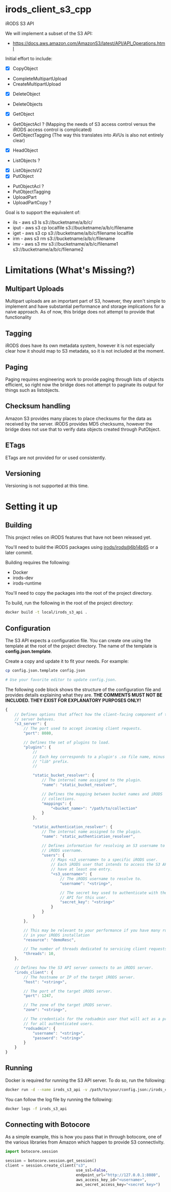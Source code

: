 # irods_client_s3_cpp

iRODS S3 API

We will implement a subset of the S3 API:
  - https://docs.aws.amazon.com/AmazonS3/latest/API/API_Operations.html

Initial effort to include:
  - [x] CopyObject
  - CompleteMultipartUpload
  - CreateMultipartUpload
  - [x] DeleteObject
  - DeleteObjects
  - [x] GetObject
  - GetObjectAcl ? (Mapping the needs of S3 access control versus the iRODS access control is complicated)
  - GetObjectTagging (The way this translates into AVUs is also not entirely clear)
  - [x] HeadObject
  - ListObjects ?
  - [x] ListObjectsV2
  - [x] PutObject
  - PutObjectAcl ?
  - PutObjectTagging
  - UploadPart
  - UploadPartCopy ?

Goal is to support the equivalent of:
 - ils - aws s3 ls s3://bucketname/a/b/c/
 - iput - aws s3 cp localfile s3://bucketname/a/b/c/filename
 - iget - aws s3 cp s3://bucketname/a/b/c/filename localfile
 - irm - aws s3 rm s3://bucketname/a/b/c/filename
 - imv - aws s3 mv s3://bucketname/a/b/c/filename1 s3://bucketname/a/b/c/filename2

# Limitations (What's Missing?)

## Multipart Uploads

Multipart uploads are an important part of S3, however, they aren't simple to implement and have substantial performance
and storage implications for a naive approach. As of now, this bridge does not attempt to provide that functionality

## Tagging

iRODS does have its own metadata system, however it is not especially clear how it should map to S3 metadata, so it is not
included at the moment.

## Paging

Paging requires engineering work to provide paging through lists of objects efficient, so right now the bridge does not
attempt to paginate its output for things such as listobjects.

## Checksum handling

Amazon S3 provides many places to place checksums for the data as received by the server. iRODS provides MD5 checksums, 
however the bridge does not use that to verify data objects created through PutObject.

## ETags

ETags are not provided for or used consistently.

## Versioning

Versioning is not supported at this time.

# Setting it up <a id="Interesting_Part"/>

## Building

This project relies on iRODS features that have not been released yet.

You'll need to build the iRODS packages using [irods/irods@6b14b65](https://github.com/irods/irods/tree/6b14b65301fc119ffc5cfaae4b0f5e68872100b9) or a later commit.

Building requires the following:
- Docker
- irods-dev
- irods-runtime

You'll need to copy the packages into the root of the project directory.

To build, run the following in the root of the project directory:

```bash
docker build -t local/irods_s3_api .
```

## Configuration

The S3 API expects a configuration file. You can create one using the template at the root of the project directory. The name of the template is **config.json.template**.

Create a copy and update it to fit your needs. For example:

```bash
cp config.json.template config.json

# Use your favorite editor to update config.json.
```

The following code block shows the structure of the configuration file and provides details explaining what they are. **THE COMMENTS MUST NOT BE INCLUDED. THEY EXIST FOR EXPLANATORY PURPOSES ONLY!**

```js
{
    // Defines options that affect how the client-facing component of the
    // server behaves.
    "s3_server": {
        // The port used to accept incoming client requests.
        "port": 8080,

        // Defines the set of plugins to load.
        "plugins": {
            //
            // Each key corresponds to a plugin's .so file name, minus the
            // "lib" prefix.
            //

            "static_bucket_resolver": {
                // The internal name assigned to the plugin.
                "name": "static_bucket_resolver",

                // Defines the mapping between bucket names and iRODS
                // collections.
                "mappings": {
                    "<bucket_name>": "/path/to/collection"
                }
            },

            "static_authentication_resolver": {
                // The internal name assigned to the plugin.
                "name": "static_authentication_resolver",

                // Defines information for resolving an S3 username to an
                // iRODS username.
                "users": {
                    // Maps <s3_username> to a specific iRODS user.
                    // Each iRODS user that intends to access the S3 API must
                    // have at least one entry.
                    "<s3_username>": {
                        // The iRODS username to resolve to.
                        "username": "<string>",

                        // The secret key used to authenticate with the S3
                        // API for this user.
                        "secret_key": "<string>"
                    }
                }
            }
        },

        // This may be relevant to your performance if you have many rules
        // in your iRODS installation
        "resource": "demoResc",

        // The number of threads dedicated to servicing client requests.
        "threads": 10,
    },

    // Defines how the S3 API server connects to an iRODS server.
    "irods_client": {
        // The hostname or IP of the target iRODS server.
        "host": "<string>",

        // The port of the target iRODS server.
        "port": 1247,

        // The zone of the target iRODS server.
        "zone": "<string>",

        // The credentials for the rodsadmin user that will act as a proxy
        // for all authenticated users.
        "rodsadmin": {
            "username": "<string>",
            "password": "<string>"
        }
    }
}
```

## Running

Docker is required for running the S3 API server. To do so, run the following:

```bash
docker run -d --name irods_s3_api -v /path/to/your/config.json:/irods_client_s3_api_config.json:ro -p 8080:8080 local/irods_s3_api
```

You can follow the log file by running the following:

```bash
docker logs -f irods_s3_api
```

## Connecting with Botocore

As a simple example, this is how you pass that in through botocore, one of the various libraries from Amazon which happen
to provide S3 connectivity.

```python
import botocore.session

session = botocore.session.get_session()
client = session.create_client("s3",
                               use_ssl=False,
                               endpoint_url="http://127.0.0.1:8080",
                               aws_access_key_id="<username>",
                               aws_secret_access_key="<secret key>")
```
